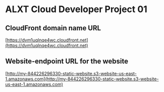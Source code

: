 # ALXT Cloud Developer Project 01

## CloudFront domain name URL
[https://dvm1uqlnqe4wc.cloudfront.net](https://dvm1uqlnqe4wc.cloudfront.net)

## Website-endpoint URL for the website
[http://my-844226296330-static-website.s3-website-us-east-1.amazonaws.com](http://my-844226296330-static-website.s3-website-us-east-1.amazonaws.com)


